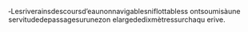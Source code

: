 ‐Lesriverainsdescoursd’eaunonnavigablesniflottabless ontsoumisàune servitudedepassagesurunezon elargededixmètressurchaqu erive.